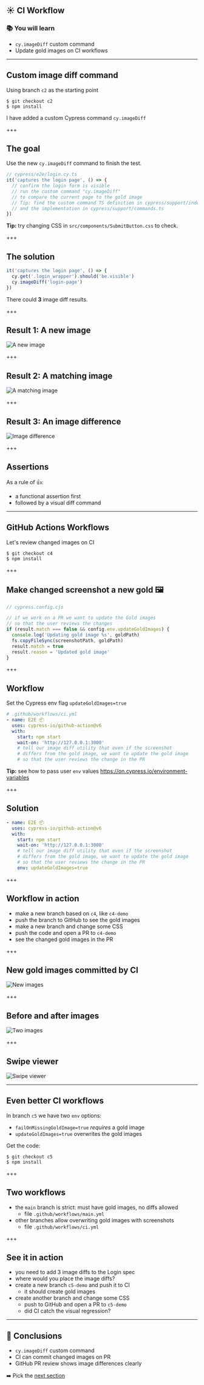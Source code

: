 ## ☀️ CI Workflow

### 📚 You will learn

- `cy.imageDiff` custom command
- Update gold images on CI workflows

---

## Custom image diff command

Using branch `c2` as the starting point

```
$ git checkout c2
$ npm install
```

I have added a custom Cypress command `cy.imageDiff`

+++

## The goal

Use the new `cy.imageDiff` command to finish the test.

```ts
// cypress/e2e/login.cy.ts
it('captures the login page', () => {
  // confirm the login form is visible
  // run the custom command "cy.imageDiff"
  // to compare the current page to the gold image
  // Tip: find the custom command TS definition in cypress/support/index.d.ts
  // and the implementation in cypress/support/commands.ts
})
```

**Tip:** try changing CSS in `src/components/SubmitButton.css` to check.

+++

## The solution

```ts
it('captures the login page', () => {
  cy.get('.login_wrapper').should('be.visible')
  cy.imageDiff('login-page')
})
```

There could **3** image diff results.

+++

## Result 1: A new image

![A new image](./img/new-image.png)

+++

## Result 2: A matching image

![A matching image](./img/match.png)

+++

## Result 3: An image difference

![Image difference](./img/no-match.png)

+++

## Assertions

As a rule of 👍:

- a functional assertion first
- followed by a visual diff command

---

## GitHub Actions Workflows

Let's review changed images on CI

```
$ git checkout c4
$ npm install
```

+++

## Make changed screenshot a new gold 🖼️

```js
// cypress.config.cjs

// if we work on a PR we want to update the Gold images
// so that the user reviews the changes
if (result.match === false && config.env.updateGoldImages) {
  console.log('Updating gold image %s', goldPath)
  fs.copyFileSync(screenshotPath, goldPath)
  result.match = true
  result.reason = 'Updated gold image'
}
```

+++

## Workflow

Set the Cypress env flag `updateGoldImages=true`

```yml
# .github/workflows/ci.yml
- name: E2E 📦
  uses: cypress-io/github-action@v6
  with:
    start: npm start
    wait-on: 'http://127.0.0.1:3000'
    # tell our image diff utility that even if the screenshot
    # differs from the gold image, we want to update the gold image
    # so that the user reviews the change in the PR
```

**Tip:** see how to pass user `env` values https://on.cypress.io/environment-variables

+++

## Solution

```yml
- name: E2E 📦
  uses: cypress-io/github-action@v6
  with:
    start: npm start
    wait-on: 'http://127.0.0.1:3000'
    # tell our image diff utility that even if the screenshot
    # differs from the gold image, we want to update the gold image
    # so that the user reviews the change in the PR
    env: updateGoldImages=true
```

+++

## Workflow in action

- make a new branch based on `c4`, like `c4-demo`
- push the branch to GitHub to see the gold images
- make a new branch and change some CSS
- push the code and open a PR to `c4-demo`
- see the changed gold images in the PR

+++

## New gold images committed by CI

![New images](./img/two-files.png)

+++

## Before and after images

![Two images](./img/side-by-side.png)

+++

## Swipe viewer

![Swipe viewer](./img/swipe.png)

---

## Even better CI workflows

In branch `c5` we have two `env` options:

- `failOnMissingGoldImage=true` _requires_ a gold image
- `updateGoldImages=true` overwrites the gold images

Get the code:

```
$ git checkout c5
$ npm install
```

+++

## Two workflows

- the `main` branch is strict: must have gold images, no diffs allowed
  - file `.github/workflows/main.yml`
- other branches allow overwriting gold images with screenshots
  - file `.github/workflows/ci.yml`

+++

## See it in action

- you need to add 3 image diffs to the Login spec
- where would you place the image diffs?
- create a new branch `c5-demo` and push it to CI
  - it should create gold images
- create another branch and change some CSS
  - push to GitHub and open a PR to `c5-demo`
  - did CI catch the visual regression?

---

## 🏁 Conclusions

- `cy.imageDiff` custom command
- CI can commit changed images on PR
- GitHub PR review shows image differences clearly

➡️ Pick the [next section](https://github.com/bahmutov/cypress-visual-testing-workshop#contents)
